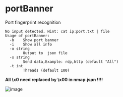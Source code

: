 # portBanner

Port fingerprint recognition

```
No input detected. Hint: cat ip:port.txt | file
Usage of portBanner:
  -b    Show port banner
  -i    Show all info
  -o string
        Output to  json file
  -s string
        Send data,Example: rdp,http (default "All")
  -t int
        Threads (default 100)
```
**All \x0 need replaced by \x00 in nmap.jspn !!!!**


![image](https://github.com/WHIJK/portBanner/blob/main/example.png)
